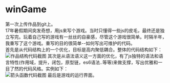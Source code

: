 # winGame
第一次上传作品到git上。<br/>
17年暑假期间突发奇想，用js来写个游戏。当时只懂得一些js的皮毛，最终还是独立写完。玩着自己写的游戏有一丝丝的自豪感，尽管这个游戏很简单。时隔半年，我重写了这个游戏。重写的目的很简单--如何写出可维护的代码。<br/>
首先是从代码结构上的一个优化，目标是高内聚低耦合。整体的代码结构如下：<br/>
![作品结构代码截图](https://github.com/winwinds/winGames/blob/master/winGame/readme-img/W%60LUQA%401Y_I0%6008%7DTT93AQA.png)
其次是从语法语义这一方面的优化，有了js独特的语法和语言特性(作用域，提升，闭包，原型链，es6语法..等等)来做支撑，写出优雅和一目了然的代码风格。实例如下：<br/>
![箭头函数代码截图](https://github.com/winwinds/winGames/blob/master/winGame/readme-img/4TQMKJBXU_6YJ_%5DE4Q%7B%25FN4.png)
最后是游戏的运行界面。
